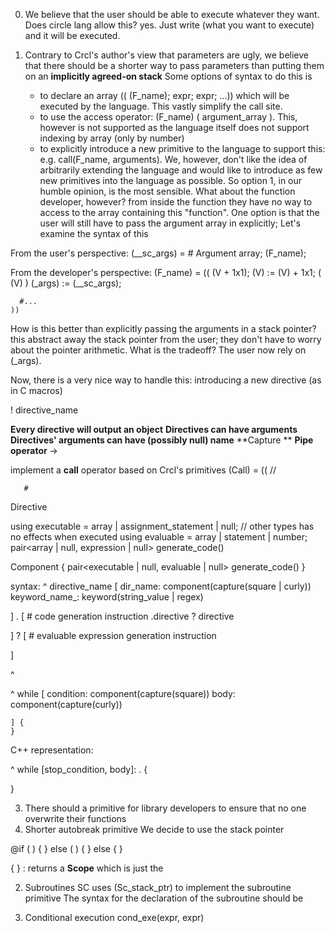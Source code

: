 0. We believe that the user should be able to execute whatever they want.
   Does circle lang allow this? yes. Just write (what you want to execute) and it will be executed.

1. Contrary to Crcl's author's view that parameters are ugly, we believe that there should be a shorter way to pass parameters than putting them on an **implicitly agreed-on stack**
   Some options of syntax to do this is
   - to declare an array (( (F_name); expr; expr; ...)) which will be executed by the language. This vastly simplify the call site.
   - to use the access operator: (F_name) ( argument_array ). This, however  is not supported as the language itself does not support indexing by array (only by number)
   - to explicitly introduce a new primitive to the language to support this: e.g. call(F_name, arguments). We, however, don't like the idea of arbitrarily extending the language
     and would like to introduce as few new primitives into the language as possible.
   So option 1, in our humble opinion, is the most sensible.
   What about the function developer, however? from inside the function they have no way to access to the array containing this "function".
    One option is that the user will still have to pass the argument array in explicitly; Let's examine the syntax of this

  From the user's perspective:
    (__sc_args) = # Argument array;
    (F_name);

  From the developer's perspective:
    (F_name) = ((
      (V + 1x1);
      (V) := (V) + 1x1;
      ( (V) ) (_args) := (__sc_args);
      
      #...
    ))

  How is this better than explicitly passing the arguments in a stack pointer? this abstract away the stack pointer from the user; they don't have to worry about the pointer arithmetic.
  What is the tradeoff? The user now rely on (_args).

  Now, there is a very nice way to handle this: introducing a new directive (as in C macros)

  ! directive_name 
  
  **Every directive will output an object**
  **Directives can have arguments**
  **Directives' arguments can have (possibly null) name**
  **Capture **
  **Pipe operator** -> 
  

 implement a **call** operator based on Crcl's primitives
     (Call) =  ((
       //


       # 


  Directive

  using executable = array | assignment_statement | null; // other types has no effects when executed
  using evaluable = array | statement | number;
  pair<array | null, expression | null> generate_code()

  Component {
    pair<executable | null, evaluable | null> generate_code()
  }

  syntax: 
  ^ directive_name [
      dir_name: component(capture(square | curly))
      keyword_name_: keyword(string_value | regex)
      
  ]
  . [
    # code generation instruction
    .directive 
    ? directive
    
  ]
  ? [
    # evaluable expression generation instruction
    
  ]

  ^ 

  ^ while [
      condition: component(capture(square))
      body: component(capture(curly))
      
    ] {
    }

  C++ representation: 
    

  ^ while [stop_condition, body]:
  . {
    
  }

3. There should a primitive for library developers to ensure that no one overwrite their functions
6. Shorter autobreak primitive
   We decide to use the stack pointer 

  @if ( ) { }
  else ( ) { }
  else { }

  { } : returns a **Scope** which is just the 
  

2. Subroutines
   SC uses (Sc_stack_ptr) to implement the subroutine primitive
   The syntax for the declaration of the subroutine should be 

1. Conditional execution
   cond_exe(expr, expr) 
